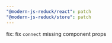 ```yaml
---
"@modern-js-reduck/react": patch
"@modern-js-reduck/store": patch
---
```


fix: fix `connect` missing component props
